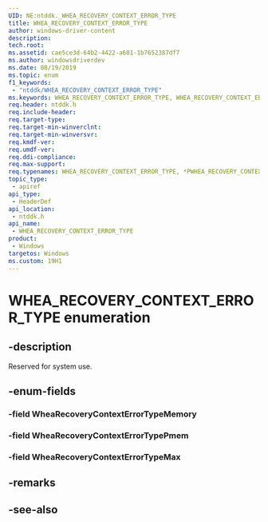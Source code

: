 ```yaml
---
UID: NE:ntddk._WHEA_RECOVERY_CONTEXT_ERROR_TYPE
title: WHEA_RECOVERY_CONTEXT_ERROR_TYPE
author: windows-driver-content
description: 
tech.root:
ms.assetid: cae5ce3d-64b2-4422-a681-1b7652387df7
ms.author: windowsdriverdev
ms.date: 08/19/2019
ms.topic: enum
f1_keywords:
 - "ntddk/WHEA_RECOVERY_CONTEXT_ERROR_TYPE"
ms.keywords: WHEA_RECOVERY_CONTEXT_ERROR_TYPE, WHEA_RECOVERY_CONTEXT_ERROR_TYPE, *PWHEA_RECOVERY_CONTEXT_ERROR_TYPE, 
req.header: ntddk.h
req.include-header:
req.target-type:
req.target-min-winverclnt:
req.target-min-winversvr:
req.kmdf-ver:
req.umdf-ver:
req.ddi-compliance:
req.max-support:
req.typenames: WHEA_RECOVERY_CONTEXT_ERROR_TYPE, *PWHEA_RECOVERY_CONTEXT_ERROR_TYPE
topic_type: 
 - apiref
api_type: 
 - HeaderDef
api_location: 
 - ntddk.h
api_name: 
 - WHEA_RECOVERY_CONTEXT_ERROR_TYPE
product: 
 - Windows
targetos: Windows
ms.custom: 19H1
---
```


# WHEA_RECOVERY_CONTEXT_ERROR_TYPE enumeration

## -description

Reserved for system use.

## -enum-fields

### -field WheaRecoveryContextErrorTypeMemory 
### -field WheaRecoveryContextErrorTypePmem 
### -field WheaRecoveryContextErrorTypeMax 

## -remarks

## -see-also
